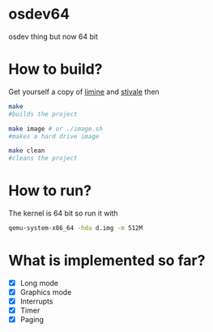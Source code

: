 # osdev64
osdev thing but now 64 bit
# How to build?
Get yourself a copy of [limine](https://github.com/limine-bootloader/limine/tree/v2.0-branch-binary) and [stivale](https://github.com/stivale/stivale) then

```sh
make
#builds the project

make image # or ./image.sh
#makes a hard drive image

make clean
#cleans the project
```
# How to run?
The kernel is 64 bit so run it with
```sh
qemu-system-x86_64 -hda d.img -m 512M
```
# What is implemented so far?
- [x] Long mode
- [x] Graphics mode
- [x] Interrupts
- [x] Timer   
- [x] Paging 

